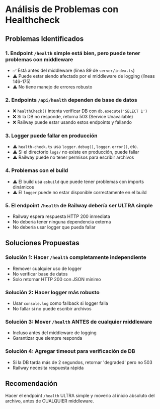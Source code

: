 # Análisis de Problemas con Healthcheck

## Problemas Identificados

### 1. **Endpoint `/health` simple está bien, pero puede tener problemas con middleware**
   - ✅ Está antes del middleware (línea 89 de `server/index.ts`)
   - ⚠️ Puede estar siendo afectado por el middleware de logging (líneas 146-175)
   - ⚠️ No tiene manejo de errores robusto

### 2. **Endpoints `/api/health` dependen de base de datos**
   - ❌ `healthCheck()` intenta verificar DB con `db.execute('SELECT 1')`
   - ❌ Si la DB no responde, retorna 503 (Service Unavailable)
   - ❌ Railway puede estar usando estos endpoints y fallando

### 3. **Logger puede fallar en producción**
   - ⚠️ `health-check.ts` usa `logger.debug()`, `logger.error()`, etc.
   - ⚠️ Si el directorio `logs/` no existe en producción, puede fallar
   - ⚠️ Railway puede no tener permisos para escribir archivos

### 4. **Problemas con el build**
   - ⚠️ El build usa `esbuild` que puede tener problemas con imports dinámicos
   - ⚠️ El `logger` puede no estar disponible correctamente en el build

### 5. **El endpoint `/health` de Railway debería ser ULTRA simple**
   - Railway espera respuesta HTTP 200 inmediata
   - No debería tener ninguna dependencia externa
   - No debería usar logger que pueda fallar

## Soluciones Propuestas

### Solución 1: Hacer `/health` completamente independiente
   - Remover cualquier uso de logger
   - No verificar base de datos
   - Solo retornar HTTP 200 con JSON mínimo

### Solución 2: Hacer logger más robusto
   - Usar `console.log` como fallback si logger falla
   - No fallar si no puede escribir archivos

### Solución 3: Mover `/health` ANTES de cualquier middleware
   - Incluso antes del middleware de logging
   - Garantizar que siempre responda

### Solución 4: Agregar timeout para verificación de DB
   - Si la DB tarda más de 2 segundos, retornar 'degraded' pero no 503
   - Railway necesita respuesta rápida

## Recomendación

Hacer el endpoint `/health` ULTRA simple y moverlo al inicio absoluto del archivo, antes de CUALQUIER middleware.

